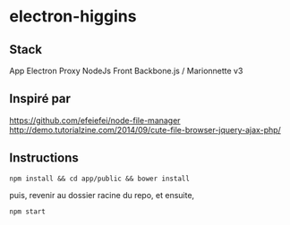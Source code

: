 # electron-higgins

## Stack
App Electron
Proxy NodeJs
Front Backbone.js / Marionnette v3

## Inspiré par 
https://github.com/efeiefei/node-file-manager
http://demo.tutorialzine.com/2014/09/cute-file-browser-jquery-ajax-php/

## Instructions

    npm install && cd app/public && bower install

puis, revenir au dossier racine du repo, et ensuite,

    npm start